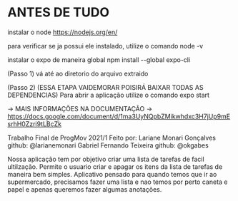 # ANTES DE TUDO

instalar o node
https://nodejs.org/en/

para verificar se ja possui ele instalado, utilize o comando
node -v

instalar o expo de maneira global
npm install --global expo-cli

(Passo 1) vá até ao diretorio do arquivo extraido

(Passo 2) (ESSA ETAPA VAIDEMORAR POISIRÁ BAIXAR TODAS AS DEPENDENCIAS)
Para abrir a aplicação utilize o comando
expo start 

-> MAIS INFORMAÇÕES NA DOCUMENTAÇÃO
-> https://docs.google.com/document/d/1ma3UyNQpbZMikwhdxc3H7jUp9mEsrhH0Zzri9tLBcZk

Trabalho Final de ProgMov 2021/1
Feito por:
  Lariane Monari Gonçalves github: @larianemonari
  Gabriel Fernando Teixeira github: @okgabes

Nossa aplicação tem por objetivo criar uma lista de tarefas de facil ultilzação.
Permite o usuario criar e apagar os itens da lista de tarefas de maneira bem simples.
Aplicativo pensado para quando temos que ir ao supermercado, precisamos fazer uma lista e nao temos por perto caneta e papel e apenas queremos fazer algumas anotações.
